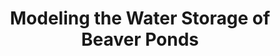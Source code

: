 ---
layout: project
title: Modeling the Water Storage of Beaver Ponds
desc: Development of a model to identify the effects of beaver ponds on hydrology
picurl: 
---